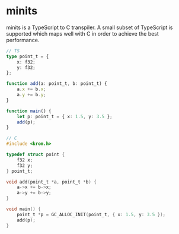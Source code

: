 # minits

minits is a TypeScript to C transpiler. A small subset of TypeScript is supported which maps well with C in order to achieve the best performance.

```ts
// TS
type point_t = {
	x: f32;
	y: f32;
};

function add(a: point_t, b: point_t) {
	a.x += b.x;
    a.y += b.y;
}

function main() {
	let p: point_t = { x: 1.5, y: 3.5 };
	add(p);
}
```

```c
// C
#include <krom.h>

typedef struct point {
	f32 x;
	f32 y;
} point_t;

void add(point_t *a, point_t *b) {
	a->x += b->x;
	a->y += b->y;
}

void main() {
	point_t *p = GC_ALLOC_INIT(point_t, { x: 1.5, y: 3.5 });
	add(p);
}
```

